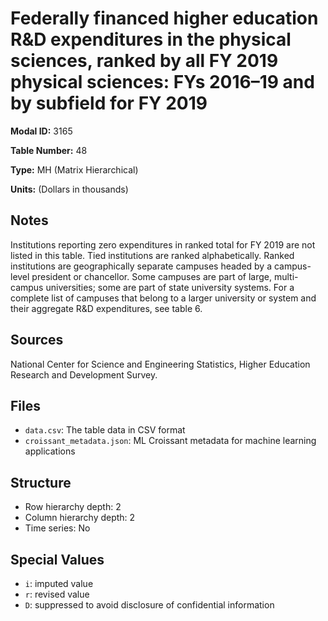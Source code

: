 # Federally financed higher education R&D expenditures in the physical sciences, ranked by all FY 2019 physical sciences: FYs 2016&#8211;19 and by subfield for FY 2019

**Modal ID:** 3165

**Table Number:** 48

**Type:** MH (Matrix Hierarchical)

**Units:** (Dollars in thousands)

## Notes

Institutions reporting zero expenditures in ranked total for FY 2019 are not listed in this table. Tied institutions are ranked alphabetically. Ranked institutions are geographically separate campuses headed by a campus-level president or chancellor. Some campuses are part of large, multi-campus universities; some are part of state university systems. For a complete list of campuses that belong to a larger university or system and their aggregate R&D expenditures, see table 6.

## Sources

National Center for Science and Engineering Statistics, Higher Education Research and Development Survey.

## Files

- `data.csv`: The table data in CSV format
- `croissant_metadata.json`: ML Croissant metadata for machine learning applications

## Structure

- Row hierarchy depth: 2
- Column hierarchy depth: 2
- Time series: No

## Special Values

- `i`: imputed value
- `r`: revised value
- `D`: suppressed to avoid disclosure of confidential information
